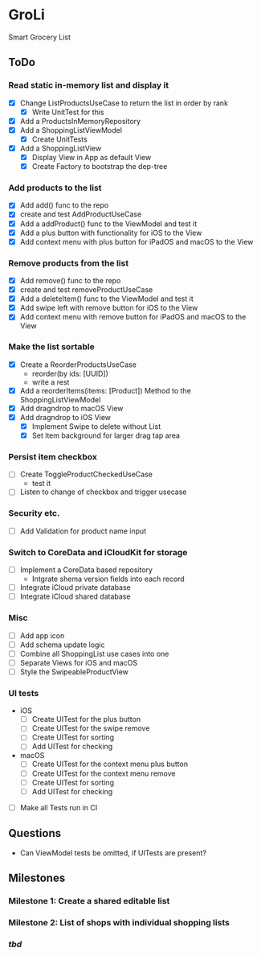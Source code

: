# GroLi
Smart Grocery List

## ToDo
### Read static in-memory list and display it
- [x] Change ListProductsUseCase to return the list in order by rank
  - [x] Write UnitTest for this
- [x] Add a ProductsInMemoryRepository
- [x] Add a ShoppingListViewModel
  - [x] Create UnitTests
- [x] Add a ShoppingListView
  - [x] Display View in App as default View
  - [x] Create Factory to bootstrap the dep-tree
 
### Add products to the list
- [x] Add add() func to the repo
- [x] create and test AddProductUseCase
- [x] Add a addProduct() func to the ViewModel and test it
- [x] Add a plus button with functionality for iOS to the View
- [x] Add context menu with plus button for iPadOS and macOS to the View

### Remove products from the list
- [x] Add remove() func to the repo
- [x] create and test removeProductUseCase
- [x] Add a deleteItem() func to the ViewModel and test it
- [x] Add swipe left with remove button for iOS to the View
- [x] Add context menu with remove button for  iPadOS and macOS to the View

### Make the list sortable
- [x] Create a ReorderProductsUseCase
  - reorder(by ids: [UUID])
  - write a rest
- [x] Add a reorderItems(items: [Product]) Method to the ShoppingListViewModel
- [x] Add dragndrop to macOS View
- [x] Add dragndrop to iOS View
  - [x] Implement Swipe to delete without List
  - [x] Set item background for larger drag tap area
  
### Persist item checkbox
- [ ] Create ToggleProductCheckedUseCase
  - test it
- [ ] Listen to change of checkbox and trigger usecase

### Security etc.
- [ ] Add Validation for product name input

### Switch to CoreData and iCloudKit for storage
- [ ] Implement a CoreData based repository
  - Intgrate shema version fields into each record
- [ ] Integrate iCloud private database
- [ ] Integrate iCloud shared database

### Misc
- [ ] Add app icon
- [ ] Add schema update logic
- [ ] Combine all ShoppingList use cases into one
- [ ] Separate Views for iOS and macOS
- [ ] Style the SwipeableProductView

### UI tests
- iOS
  - [ ] Create UITest for the plus button
  - [ ] Create UITest for the swipe remove
  - [ ] Create UITest for sorting
  - [ ] Add UITest for checking
- macOS
  - [ ] Create UITest for the context menu plus button
  - [ ] Create UITest for the context menu remove
  - [ ] Create UITest for sorting
  - [ ] Add UITest for checking
- [ ] Make all Tests run in CI

## Questions
- Can ViewModel tests be omitted, if UITests are present?

## Milestones
### Milestone 1: Create a shared editable list 
### Milestone 2: List of shops with individual shopping lists
### _tbd_

